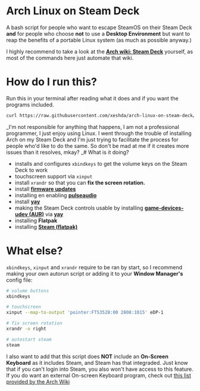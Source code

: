 # Arch Linux on Steam Deck
A bash script for people who want to escape SteamOS on their Steam Deck **and** for people who choose **__not__** to use a **Desktop Environment** but want to reap the benefits of a portable Linux system (as much as possible anyway.)

I highly recommend to take a look at the [**Arch wiki: Steam Deck**](https://wiki.archlinux.org/title/Steam_Deck) yourself, as most of the commands here just automate that wiki.

# How do I run this?
Run this in your terminal after reading what it does and if you want the programs included.
```sh
curl https://raw.githubusercontent.com/xeshda/arch-linux-on-steam-deck/refs/heads/main/arch-linux-on-steam-deck.sh | sh
```

_I'm not responsible for anything that happens, I am not a professional programmer, I just enjoy using Linux. I went through the trouble of installing Arch on my Steam Deck and I'm just trying to facilitate the process for people who'd like to do the same. So don't be mad at me if it creates more issues than it resolves, mkay?
_# What is it doing?
- installs and configures `xbindkeys` to get the volume keys on the Steam Deck to work
- touchscreen support via `xinput`
- install `xrandr` so that you can **fix the screen rotation.**
- install **[firmware updates](https://wiki.archlinux.org/title/Steam_Deck#Firmware)**
- installing en enabling **[pulseaudio](https://wiki.archlinux.org/title/PulseAudio)**
- install **[yay](https://github.com/Jguer/yay)**
- making the Steam Deck controls usable by installing [**game-devices-udev (AUR)**](https://aur.archlinux.org/packages/game-devices-udev) via **[yay](https://github.com/Jguer/yay)**
- installing **Flatpak**
- installing **[Steam (flatpak)](https://flathub.org/apps/com.valvesoftware.Steam)**

# What else?
`xbindkeys`, `xinput` and `xrandr` require to be ran by start, so I recommend making your own autorun script or adding it to your **Window Manager's** config file:
```bash
# volume buttons
xbindkeys

# touchscreen
xinput --map-to-output 'pointer:FTS3528:00 2808:1015' eDP-1

# fix screen rotation
xrandr -o right

# autostart steam
steam
```

I also want to add that this script does **NOT** include an **On-Screen Keyboard** as it includes Steam, and Steam has that integraded. Just know that if you can't login into Steam, you also won't have access to this feature. If you do want an external On-screen Keyboard program, check out [this list provided by the Arch Wiki](https://wiki.archlinux.org/title/List_of_applications/Utilities#On-screen_keyboards)
